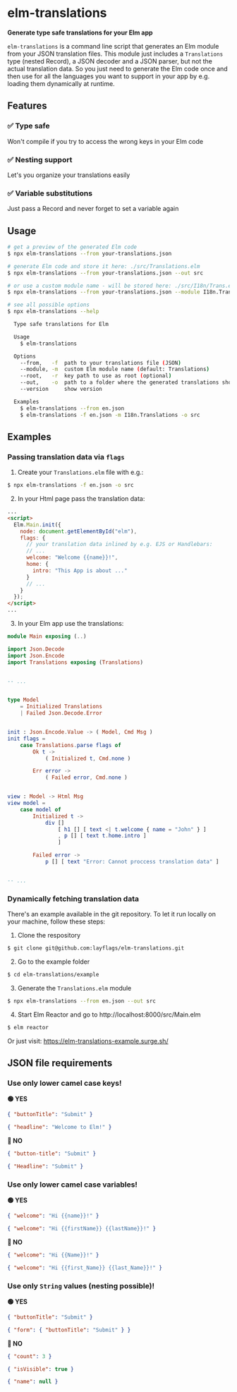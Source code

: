 # elm-translations

**Generate type safe translations for your Elm app**

`elm-translations` is a command line script that generates an Elm module from your JSON translation files. This module just includes a `Translations` type (nested Record), a JSON decoder and a JSON parser, but not the actual translation data. So you just need to generate the Elm code once and then use for all the languages you want to support in your app by e.g. loading them dynamically at runtime.

## Features

### ✅ Type safe

Won't compile if you try to access the wrong keys in your Elm code

### ✅ Nesting support

Let's you organize your translations easily

### ✅ Variable substitutions

Just pass a Record and never forget to set a variable again

## Usage

```sh
# get a preview of the generated Elm code
$ npx elm-translations --from your-translations.json

# generate Elm code and store it here: ./src/Translations.elm
$ npx elm-translations --from your-translations.json --out src

# or use a custom module name - will be stored here: ./src/I18n/Trans.elm
$ npx elm-translations --from your-translations.json --module I18n.Trans --out src

# see all possible options
$ npx elm-translations --help

  Type safe translations for Elm

  Usage
    $ elm-translations

  Options
    --from,   -f  path to your translations file (JSON)
    --module, -m  custom Elm module name (default: Translations)
    --root,   -r  key path to use as root (optional)
    --out,    -o  path to a folder where the generated translations should be saved (optional)
    --version     show version

  Examples
    $ elm-translations --from en.json
    $ elm-translations -f en.json -m I18n.Translations -o src
```

## Examples

### Passing translation data via `flags`

1. Create your `Translations.elm` file with e.g.:

```sh
$ npx elm-translations -f en.json -o src
```

2. In your Html page pass the translation data:

```html
...
<script>
  Elm.Main.init({
    node: document.getElementById("elm"),
    flags: {
      // your translation data inlined by e.g. EJS or Handlebars:
      // ...
      welcome: "Welcome {{name}}!",
      home: {
        intro: "This App is about ..."
      }
      // ...
    }
  });
</script>
...
```

3. In your Elm app use the translations:

```elm
module Main exposing (..)

import Json.Decode
import Json.Encode
import Translations exposing (Translations)


-- ...


type Model
    = Initialized Translations
    | Failed Json.Decode.Error


init : Json.Encode.Value -> ( Model, Cmd Msg )
init flags =
    case Translations.parse flags of
        Ok t ->
            ( Initialized t, Cmd.none )

        Err error ->
            ( Failed error, Cmd.none )


view : Model -> Html Msg
view model =
    case model of
        Initialized t ->
            div []
                [ h1 [] [ text <| t.welcome { name = "John" } ]
                , p [] [ text t.home.intro ]
                ]

        Failed error ->
            p [] [ text "Error: Cannot proccess translation data" ]


-- ...

```

### Dynamically fetching translation data

There's an example available in the git repository. To let it run locally on your machine, follow these steps:

1. Clone the respository

```sh
$ git clone git@github.com:layflags/elm-translations.git
```

2. Go to the example folder

```sh
$ cd elm-translations/example
```

3. Generate the `Translations.elm` module

```sh
$ npx elm-translations --from en.json --out src
```

4. Start Elm Reactor and go to http://localhost:8000/src/Main.elm

```sh
$ elm reactor
```

Or just visit: https://elm-translations-example.surge.sh/

## JSON file requirements

### Use only lower camel case keys!

**🟢 YES**

```json
{ "buttonTitle": "Submit" }
```

```json
{ "headline": "Welcome to Elm!" }
```

**🔴 NO**

```json
{ "button-title": "Submit" }
```

```json
{ "Headline": "Submit" }
```

### Use only lower camel case variables!

**🟢 YES**

```json
{ "welcome": "Hi {{name}}!" }
```

```json
{ "welcome": "Hi {{firstName}} {{lastName}}!" }
```

**🔴 NO**

```json
{ "welcome": "Hi {{Name}}!" }
```

```json
{ "welcome": "Hi {{first_Name}} {{last_Name}}!" }
```

### Use only `String` values (nesting possible)!

**🟢 YES**

```json
{ "buttonTitle": "Submit" }
```

```json
{ "form": { "buttonTitle": "Submit" } }
```

**🔴 NO**

```json
{ "count": 3 }
```

```json
{ "isVisible": true }
```

```json
{ "name": null }
```
